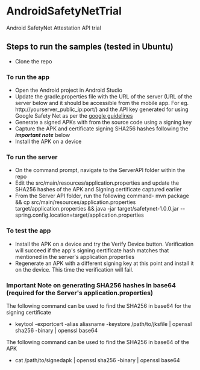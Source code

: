 # AndroidSafetyNetTrial
Android SafetyNet Attestation API trial


## Steps to run the samples (tested in Ubuntu)
- Clone the repo

### To run the app
- Open the Android project in Android Studio
- Update the gradle.properties file with the URL of the server (URL of the server below and it should be accessible from the mobile app. For eg. http://yourserver_public_ip:port/) and the API key generated for using Google Safety Net as per the [google guidelines](https://developer.android.com/training/safetynet/attestation.html#add-api-key)
- Generate a signed APKs with from the source code using a signing key
- Capture the APK and certificate signing SHA256 hashes following the ***important note*** below
- Install the APK on a device

### To run the server
- On the command prompt, navigate to the ServerAPI folder within the repo
- Edit the src/main/resources/application.properties and update the SHA256 hashes of the APK and Signing certificate captured earlier
- From the Server API folder, run the following command-  mvn package && cp src/main/resources/application.properties target/application.properties && java -jar target/safetynet-1.0.0.jar --spring.config.location=target/application.properties

### To test the app
- Install the APK on a device and try the Verify Device button. Verification will succeed if the app's signing certificate hash matches that mentioned in the server's application.properties
- Regenerate an APK with a different signing key at this point and install it on the device. This time the verification will fail.


### Important Note on generating SHA256 hashes in base64 (required for the Server's application.properties)
The following command can be used to find the SHA256 in base64 for the signing certificate
- keytool -exportcert -alias aliasname -keystore /path/to/jksfile | openssl sha256 -binary | openssl base64

The following command can be used to find the SHA256 in base64 of the APK
- cat /path/to/signedapk | openssl sha256 -binary | openssl base64


